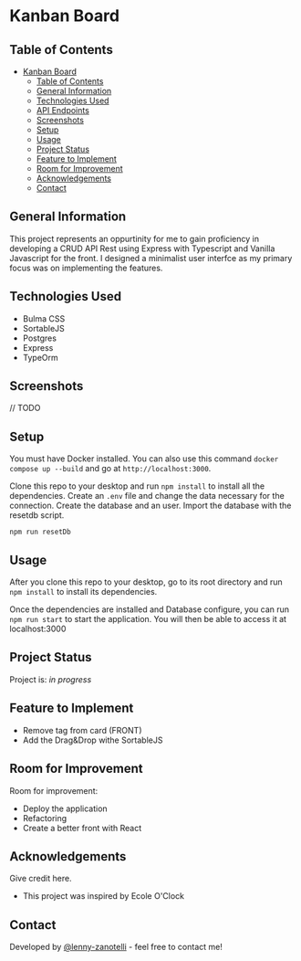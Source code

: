 # Kanban Board

## Table of Contents

- [Kanban Board](#kanban-board)
  - [Table of Contents](#table-of-contents)
  - [General Information](#general-information)
  - [Technologies Used](#technologies-used)
  - [API Endpoints](./API_endpoints.md)
  - [Screenshots](#screenshots)
  - [Setup](#setup)
  - [Usage](#usage)
  - [Project Status](#project-status)
  - [Feature to Implement](#feature-to-implement)
  - [Room for Improvement](#room-for-improvement)
  - [Acknowledgements](#acknowledgements)
  - [Contact](#contact)

## General Information

This project represents an oppurtinity for me to gain proficiency in developing a CRUD API Rest using Express with Typescript and Vanilla Javascript for the front.
I designed a minimalist user interfce as my primary focus was on implementing the features.

## Technologies Used

- Bulma CSS
- SortableJS
- Postgres
- Express
- TypeOrm

## Screenshots

// TODO

## Setup

You must have Docker installed.
You can also use this command `docker compose up --build` and go at `http://localhost:3000`.

Clone this repo to your desktop and run `npm install` to install all the dependencies.
Create an `.env` file and change the data necessary for the connection.
Create the database and an user.
Import the database with the resetdb script.

`npm run resetDb`

## Usage

After you clone this repo to your desktop, go to its root directory and run `npm install` to install its dependencies.

Once the dependencies are installed and Database configure, you can run `npm run start` to start the application. You will then be able to access it at localhost:3000

## Project Status

Project is: _in progress_

## Feature to Implement

- Remove tag from card (FRONT)
- Add the Drag&Drop withe SortableJS

## Room for Improvement

Room for improvement:

- Deploy the application
- Refactoring
- Create a better front with React

## Acknowledgements

Give credit here.

- This project was inspired by Ecole O'Clock

## Contact

Developed by [@lenny-zanotelli](https://www.linkedin.com/in/lenny-zanotelli/) - feel free to contact me!
